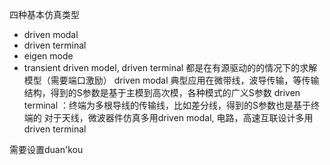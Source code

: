四种基本仿真类型
+ driven modal
+ driven terminal
+ eigen mode
+ transient
driven model, driven terminal 都是在有源驱动的的情况下的求解模型（需要端口激励）
driven modal 典型应用在微带线，波导传输，等传输结构，得到的S参数是基于主模到高次模，各种模式的广义S参数
driven terminal ：终端为多根导线的传输线，比如差分线，得到的S参数也是基于终端的
对于天线，微波器件仿真多用driven modal,
电路，高速互联设计多用driven terminal

需要设置duan'kou